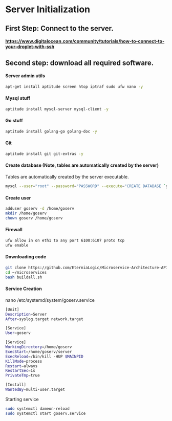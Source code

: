 # Server Initialization

## First Step: Connect to the server.

#### https://www.digitalocean.com/community/tutorials/how-to-connect-to-your-droplet-with-ssh

## Second step: download all required software.

#### Server admin utils
```Bash
apt-get install aptitude screen htop iptraf sudo ufw nano -y
```

#### Mysql stuff
```Bash
aptitude install mysql-server mysql-client -y
```

#### Go stuff
```Bash
aptitude install golang-go golang-doc -y
```

#### Git
```Bash
aptitude install git git-extras -y
```

#### Create database (Note, tables are automatically created by the server)

Tables are automatically created by the server executable.
```Bash
mysql --user="root" --password="PASSWORD" --execute="CREATE DATABASE `go_serv` /*!40100 DEFAULT CHARACTER SET latin1 */;"
```

#### Create user
```Bash
adduser goserv -d /home/goserv
mkdir /home/goserv
chown goserv /home/goserv
```


#### Firewall
```Bash
ufw allow in on eth1 to any port 6100:6107 proto tcp
ufw enable
```

#### Downloading code
```Bash
git clone https://github.com/EterniaLogic/Microservice-Architecture-API.git microservices
cd ~/microservices
bash buildall.sh
```


#### Service Creation

nano /etc/systemd/system/goserv.service
```Bash
[Unit]
Description=Server
After=syslog.target network.target

[Service]
User=goserv

[Service]
WorkingDirectory=/home/goserv
ExecStart=/home/goserv/server
ExecReload=/bin/kill -HUP $MAINPID
KillMode=process
Restart=always
RestartSec=1s
PrivateTmp=true

[Install]
WantedBy=multi-user.target
```

Starting service
```Bash
sudo systemctl dameon-reload
sudo systemctl start goserv.service
```